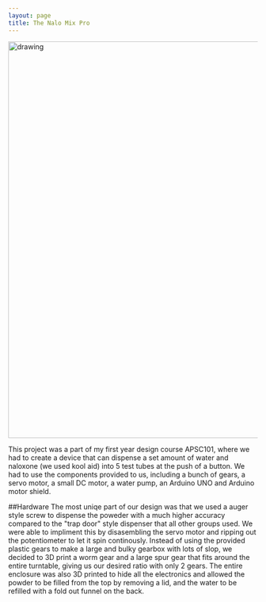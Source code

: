 ```yaml
---
layout: page
title: The Nalo Mix Pro
---
```


<img src="{{ site.github.url }}/assets/img/nalo_mix_thumbnail.jpg" alt="drawing" width="800"/>

This project was a part of my first year design course APSC101, where we had to create a device that can dispense a set amount of water and naloxone (we used kool aid) into 5 test tubes at the push of a button.
We had to use the components provided to us, including a bunch of gears, a servo motor, a small DC motor, a water pump, an Arduino UNO and Arduino motor shield. 

##Hardware
The most uniqe part of our design was that we used a auger style screw to dispense the poweder with a much higher accuracy compared to the "trap door" style dispenser that all other groups used. We were able to impliment this by disasembling the servo motor and ripping out the potentiometer to let it spin continously. 
Instead of using the provided plastic gears to make a large and bulky gearbox with lots of slop, we decided to 3D print a worm gear and a large spur gear that fits around the entire turntable, giving us our desired ratio with only 2 gears.
The entire enclosure was also 3D printed to hide all the electronics and allowed the powder to be filled from the top by removing a lid, and the water to be refilled with a fold out funnel on the back.